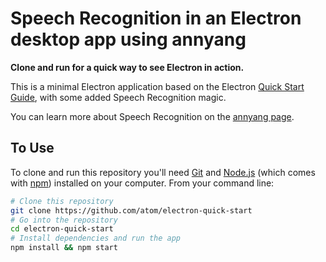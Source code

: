 # Speech Recognition in an Electron desktop app using annyang

**Clone and run for a quick way to see Electron in action.**

This is a minimal Electron application based on the Electron [Quick Start Guide](http://electron.atom.io/docs/latest/tutorial/quick-start), with some added Speech Recognition magic.

You can learn more about Speech Recognition on the [annyang page](https://github.com/TalAter/annyang).

## To Use

To clone and run this repository you'll need [Git](https://git-scm.com) and [Node.js](https://nodejs.org/en/download/) (which comes with [npm](http://npmjs.com)) installed on your computer. From your command line:

```bash
# Clone this repository
git clone https://github.com/atom/electron-quick-start
# Go into the repository
cd electron-quick-start
# Install dependencies and run the app
npm install && npm start
```

